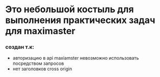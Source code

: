 # Это небольшой костыль для выполнения практических задач для maximaster

### создан т.к:
- авторизацию в api maxiamster невозможно использовать посредством запросов
- нет заголовков cross origin

